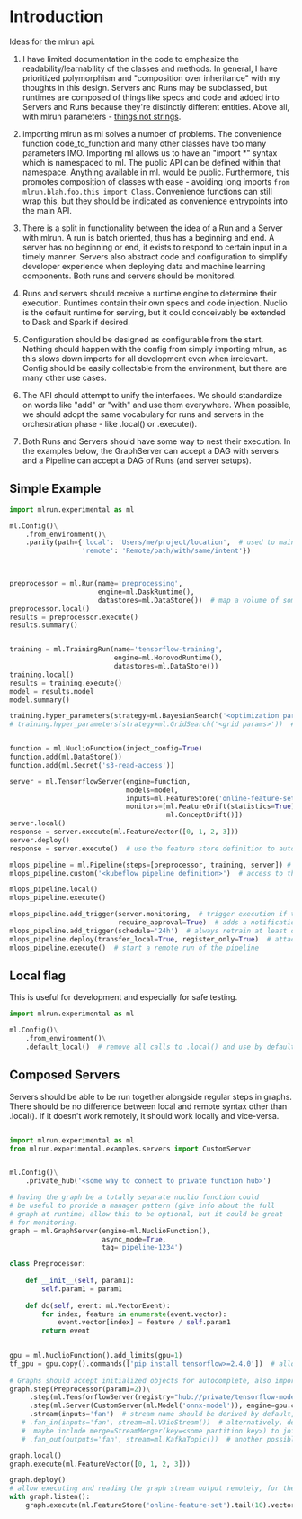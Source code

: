 # Introduction
Ideas for the mlrun api. 

1. I have limited documentation in the code to emphasize the readability/learnability of the classes and methods. In general, I have prioritized polymorphism and "composition over inheritance" with my thoughts in this design. Servers and Runs may be subclassed, but runtimes are composed of things like specs and code and added into Servers and Runs because they're distinctly different entities. Above all, with mlrun parameters - [things not strings](https://blog.google/products/search/introducing-knowledge-graph-things-not/).

1. importing mlrun as ml solves a number of problems. The convenience function code_to_function and many other classes have too many parameters IMO. Importing ml allows us to have an "import *" syntax which is namespaced to ml. The public API can be defined within that namespace. Anything available in ml.<class or function> would be public. Furthermore, this promotes composition of classes with ease - avoiding long imports `from mlrun.blah.foo.this import Class`. Convenience functions can still wrap this, but they should be indicated as convenience entrypoints into the main API.

1. There is a split in functionality between the idea of a Run and a Server with mlrun. A run is batch oriented, thus has a beginning and end. A server has no beginning or end, it exists to respond to certain input in a timely manner. Servers also abstract code and configuration to simplify developer experience when deploying data and machine learning components. Both runs and servers should be monitored. 
   
1. Runs and servers should receive a runtime engine to determine their execution. Runtimes contain their own specs and code injection. Nuclio is the default runtime for serving, but it could conceivably be extended to Dask and Spark if desired.
   
1. Configuration should be designed as configurable from the start. Nothing should happen with the config from simply importing mlrun, as this slows down imports for all development even when irrelevant. Config should be easily collectable from the environment, but there are many other use cases.
   
1. The API should attempt to unify the interfaces. We should standardize on words like "add" or "with" and use them everywhere. When possible, we should adopt the same vocabulary for runs and servers in the orchestration phase - like .local() or .execute(). 

1. Both Runs and Servers should have some way to nest their execution. In the examples below, the GraphServer can accept a DAG with servers and a Pipeline can accept a DAG of Runs (and server setups). 

## Simple Example
```python
import mlrun.experimental as ml

ml.Config()\
    .from_environment()\
    .parity(path={'local': 'Users/me/project/location',  # used to maintain a local / remote mapping with path as an option
                  'remote': 'Remote/path/with/same/intent'})
    


preprocessor = ml.Run(name='preprocessing',
                      engine=ml.DaskRuntime(),
                      datastores=ml.DataStore())  # map a volume of some sort into the Run, use parity
preprocessor.local()
results = preprocessor.execute()
results.summary()


training = ml.TrainingRun(name='tensorflow-training',
                          engine=ml.HorovodRuntime(),
                          datastores=ml.DataStore())
training.local()
results = training.execute()
model = results.model
model.summary()

training.hyper_parameters(strategy=ml.BayesianSearch('<optimization params>'))  # dynamically generate runs according to updated beliefs
# training.hyper_parameters(strategy=ml.GridSearch('<grid params>'))  # work off a fixed grid size


function = ml.NuclioFunction(inject_config=True)
function.add(ml.DataStore())
function.add(ml.Secret('s3-read-access'))

server = ml.TensorflowServer(engine=function,
                             models=model,
                             inputs=ml.FeatureStore('online-feature-set').vector(),  # automatically register trigger with this
                             monitors=[ml.FeatureDrift(statistics=True),  # use the model training statistics to measure drift
                                       ml.ConceptDrift()])
server.local()
response = server.execute(ml.FeatureVector([0, 1, 2, 3]))
server.deploy()
response = server.execute()  # use the feature store definition to automatically call on most recent record

mlops_pipeline = ml.Pipeline(steps=[preprocessor, training, server]) # chained linear steps, don't assign to use below 
mlops_pipeline.custom('<kubeflow pipeline definition>')  # access to the underlying kfp for direct implementation

mlops_pipeline.local()
mlops_pipeline.execute()

mlops_pipeline.add_trigger(server.monitoring,  # trigger execution if the model server monitor sets off an alarm
                           require_approval=True)  # adds a notification and approval hook
mlops_pipeline.add_trigger(schedule='24h')  # always retrain at least once a day
mlops_pipeline.deploy(transfer_local=True, register_only=True)  # attach the pipeline to an mlrun server, add local results / artifacts to remote db, only build and register (don't run)
mlops_pipeline.execute()  # start a remote run of the pipeline

```

## Local flag

This is useful for development and especially for safe testing.

```python
import mlrun.experimental as ml

ml.Config()\
    .from_environment()\
    .default_local()  # remove all calls to .local() and use by default

```

## Composed Servers

Servers should be able to be run together alongside regular steps in graphs. There should be no difference between local and remote syntax other than .local(). If it doesn't work remotely, it should work locally and vice-versa.

```python

import mlrun.experimental as ml
from mlrun.experimental.examples.servers import CustomServer


ml.Config()\
    .private_hub('<some way to connect to private function hub>')

# having the graph be a totally separate nuclio function could
# be useful to provide a manager pattern (give info about the full 
# graph at runtime) allow this to be optional, but it could be great
# for monitoring.
graph = ml.GraphServer(engine=ml.NuclioFunction(),  
                       async_mode=True,                
                       tag='pipeline-1234') 

class Preprocessor:
    
    def __init__(self, param1):
        self.param1 = param1
        
    def do(self, event: ml.VectorEvent):
        for index, feature in enumerate(event.vector):
            event.vector[index] = feature / self.param1
        return event

        
gpu = ml.NuclioFunction().add_limits(gpu=1)
tf_gpu = gpu.copy().commands(['pip install tensorflow>=2.4.0'])  # allow overriding the registry config
        
# Graphs should accept initialized objects for autocomplete, also imports should "just work"
graph.step(Preprocessor(param1=2))\
     .step(ml.TensforflowServer(registry="hub://private/tensorflow-model-server", engine=tf_gpu), group='fan')\
     .step(ml.Server(CustomServer(ml.Model('onnx-model')), engine=gpu.copy()), group='fan')\
     .stream(inputs='fan')  # stream name should be derived by default, allow a name parameter
   # .fan_in(inputs='fan', stream=ml.V3ioStream())  # alternatively, define a method that automatically generates the stream
   #  maybe include merge=StreamMerger(key=<some partition key>) to join streams in fan_in method      
   # .fan_out(outputs='fan', stream=ml.KafkaTopic())  # another possible option which could emit messages out to multiple consumers

graph.local()
graph.execute(ml.FeatureVector([0, 1, 2, 3]))

graph.deploy()
# allow executing and reading the graph stream output remotely, for the most recent 10 messages
with graph.listen():
    graph.execute(ml.FeatureStore('online-feature-set').tail(10).vector())

```